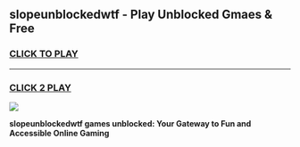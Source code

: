 
## slopeunblockedwtf - Play Unblocked Gmaes & Free
<h3>
<a href="https://news.freeplayer.one?title=slopeunblockedwtf&ref=16F">CLICK TO PLAY</a></h3>
<hr>

<h3>
<a href="https://news.freeplayer.one?title=slopeunblockedwtf&ref=16F">CLICK 2 PLAY</a>
  
</h3>

<a href="https://news.freeplayer.one?title=slopeunblockedwtf&ref=16F/"><img src="https://clearcache.store/games.png"></a>


**slopeunblockedwtf games unblocked: Your Gateway to Fun and Accessible Online Gaming**
